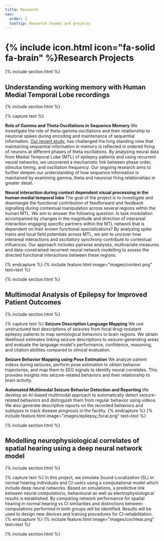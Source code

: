 ```yaml
---
title: Research
nav:
  order: 2
  tooltip: Research themes and projects
---
```


# {% include icon.html icon="fa-solid fa-brain" %}Research Projects

{% include section.html %}

## Understanding working memory with Human Medial Temporal Lobe recordings
{% include section.html %}

{% capture text %}

__Role of Gamma and Theta Oscillations in Sequence Memory__
We investigate the role of theta-gamma oscillations and their relationship to neuronal spikes during encoding and maintenance of sequential information. [Our recent study](https://www.biorxiv.org/content/10.1101/2022.09.25.509370v1.full.pdf), has challenged the long standing view that maintaining sequential information in memory is reflected in ordered firing of neurons at different phases of theta oscillations. By analyzing neural data from Medial Temporal Lobe (MTL) of epilepsy patients and using recurrent neural networks, we uncovered a mechanistic link between phase order, stimulus timing, and oscillation frequency. Our ongoing research aims to further deepen our understanding of how sequence information is maintained by examining gamma, theta and neuronal firing relationships in greater detail.

__Neural interaction during context dependent visual processing in the human medial temporal lobe__
The goal of the project is to investigate and disentangle the functional contribution of feedforward and feedback signalling during contextual manipulation across several regions within the human MTL. We aim to answer the following question: Is task modulation accompanied by changes in the magnitude and direction of interareal interaction engaging specific partners within the MTL network that is dependent on their known functional specializations? By analyzing spike trains and local field potentials across MTL, we aim to uncover how interareal interactions and oscillatory synchrony contribute to contextual influences. Our approach includes pairwise analyses,  multivariate measures and data-constrained recurrent neural network modelling to assess the directed functional interactions between these regions.

{% endcapture %}
{% include feature.html image="images/context.png"   text=text %}


{% include section.html %}
## Multimodal Analysis of Epilepsy for Improved Patient Outcomes
{% include section.html %}

{% capture text %}
__Seizure Description Language Mapping__
We use unstructured text descriptions of seizures from focal drug-resistant epilepsy patients to map semiological behaviors to brain regions. We obtain likelihood estimates linking seizure descriptions to seizure-generating areas and evaluate the language model's performance, confidence, reasoning, and citation abilities compared to clinical evaluation.

__Seizure Behavior Mapping using Pose Estimation__
We analyze patient videos during seizures, perform pose estimation to obtain behavior trajectories, and map them to EEG signals to identify neural correlates. This provides insights into seizure-related behaviors and their relationship to brain activity.

__Automated Multimodal Seizure Behavior Detection and Reporting__
We develop an AI-based multimodal approach to automatically detect seizure-related behaviors and distinguish them from regular behavior using videos. We also generate descriptive reports on the recorded behaviors and subtypes to track disease prognosis in the facility.
{% endcapture %}
{% include feature.html image="images/epilepsy_focal.png"  text=text %}

{% include section.html %}

## Modelling neurophysiological correlates of spatial hearing using a deep neural network model
{% include section.html %}

{% capture text %}
In this project, we simulate Sound-Localization (SL) in normal hearing individuals and CI-users using a computational model which include deep neural networks.
Based on simulations, a predictive link between neural computations, behavioural as well as electrophysiological results is established. By comparing network performance for spatial hearing in normal hearing vs CI similarities and distinctions between computations performed in both groups will be identified. Results will be used to design new devices and training procedures for CI-rehabilitation.
{% endcapture %}
{% include feature.html image="images/cochlear.png"   text=text %}


{% include section.html %}
